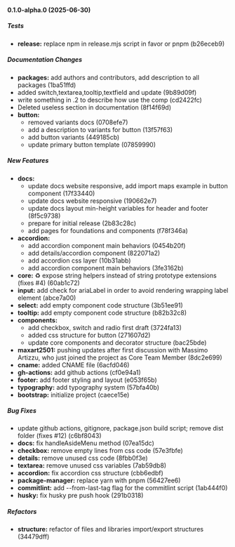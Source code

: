 #### 0.1.0-alpha.0 (2025-06-30)

##### Tests

* **release:**  replace npm in release.mjs script in favor or pnpm (b26eceb9)

##### Documentation Changes

* **packages:**  add authors and contributors, add description to all packages (1ba51ffd)
*  added switch,textarea,tooltip,textfield and update (9b89d09f)
*  write something in .2 to describe how use the comp (cd2422fc)
*  Deleted useless section in documentation (8f14f69d)
* **button:**
  *  removed variants docs (0708efe7)
  *  add a description to variants for button (13f57f63)
  *  add button variants (449185cb)
  *  update primary button template (07859990)

##### New Features

* **docs:**
  *  update docs website responsive, add import maps example in button component (17f33440) 
  *  update docs website responsive (190662e7)
  *  update docs layout min-height variables for header and footer (8f5c9738)
  *  prepare for initial release (2b83c28c)
  *  add pages for foundations and components (f78f346a)
* **accordion:**
  *  add accordion component main behaviors (0454b20f)
  *  add details/accordion component (822071a2)
  *  add accordion css layer (10b31abb)
  *  add accordion component main behaviors (3fe3162b)
* **core:**  :recycle: expose string helpers instead of string prototype extensions (fixes #4) (60ab1c72)
* **input:**  add check for ariaLabel in order to avoid rendering wrapping label element (abce7a00)
* **select:**  add empty component code structure (3b51ee91)
* **tooltip:**  add empty component code structure (b82b32c8)
* **components:**
  *  add checkbox, switch and radio first draft (3724fa13)
  *  added css structure for button (271607d2)
  *  update core components and decorator structure (bac25bde)
* **maxart2501:**  pushing updates after first discussion with Massimo Artizzu, who just joined the project as Core Team Member (8dc2e699)
* **cname:**  added CNAME file (6acfd046)
* **gh-actions:**  add github actions (cf0e94a1)
* **footer:**  add footer styling and layout (e053f65b)
* **typography:**  add typography system (57bfa40b)
* **bootstrap:**  initialize project (caece15e)

##### Bug Fixes

*  update github actions, gitignore, package.json build script; remove dist folder (fixes #12) (c6bf8043)
* **docs:**  fix handleAsideMenu method (07ea15dc)
* **checkbox:**  remove empty lines from css code (57e3fbfe)
* **details:**  remove unused css code (8fbb0f3e)
* **textarea:**  remove unused css variables (7ab59db8)
* **accordion:**  fix accordion css structure (cbb6edbf)
* **package-manager:**  replace yarn with pnpm (56427ee6)
* **commitlint:**  add --from-last-tag flag for the commitlint script (1ab444f0)
* **husky:**  fix husky pre push hook (291b0318)

##### Refactors

* **structure:**  refactor of files and libraries import/export structures (34479dff)

